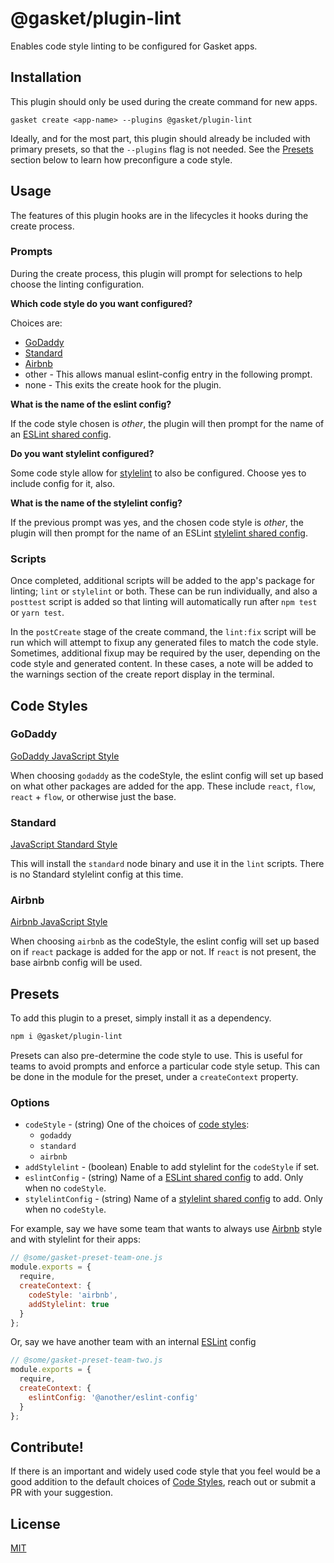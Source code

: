 # @gasket/plugin-lint

Enables code style linting to be configured for Gasket apps.

## Installation

This plugin should only be used during the create command for new apps.

```
gasket create <app-name> --plugins @gasket/plugin-lint
```

Ideally, and for the most part, this plugin should already be included with
primary presets, so that the `--plugins` flag is not needed. See the [Presets]
section below to learn how preconfigure a code style.

## Usage

The features of this plugin hooks are in the lifecycles it hooks during the
create process.

### Prompts

During the create process, this plugin will prompt for selections to help choose
the linting configuration.

**Which code style do you want configured?**

Choices are:
- [GoDaddy]
- [Standard]
- [Airbnb]
- other - This allows manual eslint-config entry in the following prompt.
- none - This exits the create hook for the plugin.

**What is the name of the eslint config?**

If the code style chosen is _other_, the plugin will then prompt for the name of
an [ESLint shared config].

**Do you want stylelint configured?**

Some code style allow for [stylelint] to also be configured. Choose yes to
include config for it, also.

**What is the name of the stylelint config?**

If the previous prompt was yes, and the chosen code style is _other_, the plugin
will then prompt for the name of an ESLint [stylelint shared config].

### Scripts

Once completed, additional scripts will be added to the app's package for
linting; `lint` or `stylelint` or both. These can be run individually, and also
a `posttest` script is added so that linting will automatically run after `npm
test` or `yarn test`.

In the `postCreate` stage of the create command, the `lint:fix` script will be
run which will attempt to fixup any generated files to match the code style.
Sometimes, additional fixup may be required by the user, depending on the code
style and generated content. In these cases, a note will be added to the
warnings section of the create report display in the terminal.

## Code Styles

### GoDaddy

[GoDaddy JavaScript Style]

When choosing `godaddy` as the codeStyle, the eslint config will set up based on
what other packages are added for the app. These include `react`, `flow`,
`react` + `flow`, or otherwise just the base.

### Standard

[JavaScript Standard Style]

This will install the `standard` node binary and use it in the `lint` scripts.
There is no Standard stylelint config at this time.

### Airbnb

[Airbnb JavaScript Style]

When choosing `airbnb` as the codeStyle, the eslint config will set up based on
if `react` package is added for the app or not. If `react` is not present, the
base airbnb config will be used.

## Presets

To add this plugin to a preset, simply install it as a dependency.

```bash
npm i @gasket/plugin-lint
```

Presets can also pre-determine the code style to use. This is useful for teams
to avoid prompts and enforce a particular code style setup. This can be done in
the module for the preset, under a `createContext` property.

### Options

- `codeStyle` - (string) One of the choices of [code styles]:
  - `godaddy`
  - `standard`
  - `airbnb`
- `addStylelint` - (boolean) Enable to add stylelint for the `codeStyle` if set.
- `eslintConfig` - (string) Name of a [ESLint shared config] to add. Only when
  no `codeStyle`.
- `stylelintConfig` - (string) Name of a [stylelint shared config] to add. Only
  when no `codeStyle`.

For example, say we have some team that wants to always use [Airbnb] style and
with stylelint for their apps:

```js
// @some/gasket-preset-team-one.js
module.exports = {
  require,
  createContext: {
    codeStyle: 'airbnb',
    addStylelint: true
  }
};
```

Or, say we have another team with an internal [ESLint] config

```js
// @some/gasket-preset-team-two.js
module.exports = {
  require,
  createContext: {
    eslintConfig: '@another/eslint-config'
  }
};
```

## Contribute!

If there is an important and widely used code style that you feel would be a
good addition to the default choices of [Code Styles], reach out or submit a PR
with your suggestion.

## License

[MIT](./LICENSE.md)

<!-- LINKS -->

[Code Styles]: #code-styles
[GoDaddy]: #godaddy
[Standard]: #standard
[Airbnb]: #airbnb
[Presets]: #presets

[ESLint]: https://eslint.org/
[stylelint]: https://stylelint.io/
[ESLint shared config]: https://eslint.org/docs/developer-guide/shareable-configs
[stylelint shared config]: https://stylelint.io/#extend-a-shared-configuration

[GoDaddy JavaScript Style]: https://github.com/godaddy/javascript#godaddy-style
[Airbnb JavaScript Style]: https://github.com/airbnb/javascript
[JavaScript Standard Style]: https://standardjs.com/
